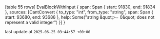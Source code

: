 [table 55 rows]
EvalBlockWithInput { span: Span { start: 91830, end: 91834 }, sources: [CantConvert { to_type: &quot;int&quot;, from_type: &quot;string&quot;, span: Span { start: 93680, end: 93688 }, help: Some(&quot;string \&quot;&gt;= 0\&quot; does not represent a valid integer&quot;) }] }

last update at `2025-06-25 03:44:57 +00:00`
